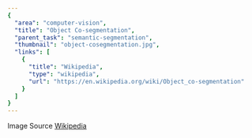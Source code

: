 ```yaml
---
{
  "area": "computer-vision",
  "title": "Object Co-segmentation",
  "parent_task": "semantic-segmentation",
  "thumbnail": "object-cosegmentation.jpg",
  "links": [
    {
      "title": "Wikipedia",
      "type": "wikipedia",
      "url": "https://en.wikipedia.org/wiki/Object_co-segmentation"
    }
  ]
}
---
```


Image Source [Wikipedia](https://commons.wikimedia.org/wiki/File:Samples_of_object_co-segmentation.jpg)